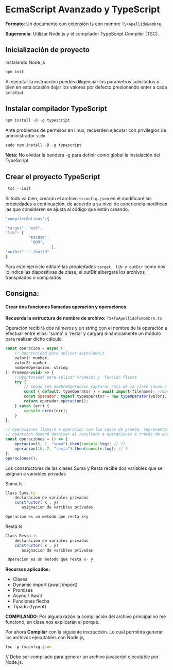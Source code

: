 # EcmaScript Avanzado y TypeScript

**Formato**: Un documento con extensión ts con nombre `TS+ApellidoNombre`.

**Sugerencia**: Utilizar Node.js y el compilador TypeScript Compiler (TSC).

## Inicialización de proyecto

Instalando Node.js

```javascript
npm init
```

Al ejecutar la instrucción puedes diligenciar los parametros solicitados o bien en esta ocasión dejar los valores por defecto presionando enter a cada solicitud.

## Instalar compilador TypeScript

```javascript
npm install -D -g typescript
```

Ante problemas de permisos en linux, recuerden ejecutar con privilegios de administrador `sudo`

```javascript
sudo npm install -D -g typescript
```

**Nota:** No olvidar la bandera -g para definir como global la instalación del TypeScript

## Crear el proyecto TypeScript

```javascript
 tsc --init
```

Si todo va bien, crearán el archivo `tsconfig.json` en el modificaré las propiedades a continuación, de acuerdo a su nivel de experiencia modifican las que consideren se ajusta al código que están creando.

```javascript
"compilerOptions":{

"target": "es6",
"lib": [
          "ES2019",
           "DOM",
					],
"outDir": "./build"
}

```

Para este ejercicio editaré las propiedades `target, lib y outDir` como nos lo indica las diapositivas de clase, el outDir albergará los archivos transpilados o compilados.

## Consigna: 

#### Crear dos funciones llamadas operación y operaciones.

**Recuerda la estructura de nombre de archivo:** `TS+TuApellidoTuNombre.ts`

Operación recibirá dos números y un string con el nombre de la operación a efectuar entre ellos: 'suma' ó 'resta' y cargará dinámicamente un módulo para realizar dicho cálculo.

```javascript
const operacion = async (
	// Oportunidad para aplicar async/await
	valor1: number,
	valor2: number,
	nombreOperacion: string
): Promesa<void> => {
	//Oportunidad para aplicar Promesas y  funcion flecha
	try {
		// Según sea nombreOperacion capturar ruta de la clase (Suma o Resta) no se require la extensión en filename
		const { default: typeOperator } = await import(filename); //Oportunidad para aplicar Dynamic import
		const operador: typeof typeOperator = new typeOperator(valor1, valor2); // Oportunidad para aplicar typeof
		return operador.operacion();
	} catch (err) {
		console.error(err);
	}
};

// Operaciones llamará a operacion con los casos de prueba, representando sus salidas.
// operacion deberá devolver el resultado a operaciones a través de una promesa.
const operaciones = () => {
	operacion(5, 7, "suma").then(console.log); // 12
	operacion(10, 2, "resta").then(console.log); // 9
};
operaciones();
```

Los constructores de las clases Suma y Resta recibe dos variables que se asignan a variables privadas


Suma.ts
```javascript
Class Suma.ts
	declaracion de varibles privadas
 	constructor( x , y)
	   asignacion de varibles privadas

Operacion es un metodo que resta x+y

````

Resta.ts
```javascript
Class Resta.ts
	declaracion de varibles privadas
 	constructor( x , y)
	   asignacion de varibles privadas

 Operacion es un metodo que resta x- y

```

**Recursos aplicados:**

- Clases
- Dynamic import (await import)
- Promises
- Async / Await
- Funciones flecha
- Tipado (typeof)

**COMPILANDO**: Por alguna razón la compilación del archivo principal no me funcionó, en clase nos explicarán el porqué.

Por ahora **Compilar** con la siguiente instrucción. Lo cual permitirá generar los archivos ejecutables con Node.js,

```javascript
tsc -p tsconfig.json
```

// Debe ser compilado para generar un archivo javascript ejecutable por Node.js.
